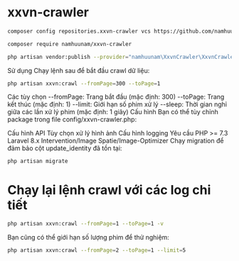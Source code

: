 # xxvn-crawler
```bash
composer config repositories.xxvn-crawler vcs https://github.com/namhuunam/xxvn-crawler.git
```
```bash
composer require namhuunam/xxvn-crawler
```
```bash
php artisan vendor:publish --provider="namhuunam\XxvnCrawler\XxvnCrawlerServiceProvider" --tag="config"
```
Sử dụng
Chạy lệnh sau để bắt đầu crawl dữ liệu:
```bash
php artisan xxvn:crawl --fromPage=300 --toPage=1
```
Các tùy chọn
--fromPage: Trang bắt đầu (mặc định: 300)
--toPage: Trang kết thúc (mặc định: 1)
--limit: Giới hạn số phim xử lý
--sleep: Thời gian nghỉ giữa các lần xử lý phim (mặc định: 1 giây)
Cấu hình
Bạn có thể tùy chỉnh package trong file config/xxvn-crawler.php:

Cấu hình API
Tùy chọn xử lý hình ảnh
Cấu hình logging
Yêu cầu
PHP >= 7.3
Laravel 8.x
Intervention/Image
Spatie/Image-Optimizer
Chạy migration để đảm bảo cột update_identity đã tồn tại:
```bash
php artisan migrate
```
# Chạy lại lệnh crawl với các log chi tiết
```bash
php artisan xxvn:crawl --fromPage=1 --toPage=1 -v
```
Bạn cũng có thể giới hạn số lượng phim để thử nghiệm:
```bash
php artisan xxvn:crawl --fromPage=2 --toPage=1 --limit=5
```
